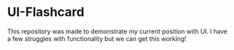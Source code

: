# UI-Flashcard
This repository was made to demonstrate my current position with UI. I have a few struggles with functionality but we can get this working!
